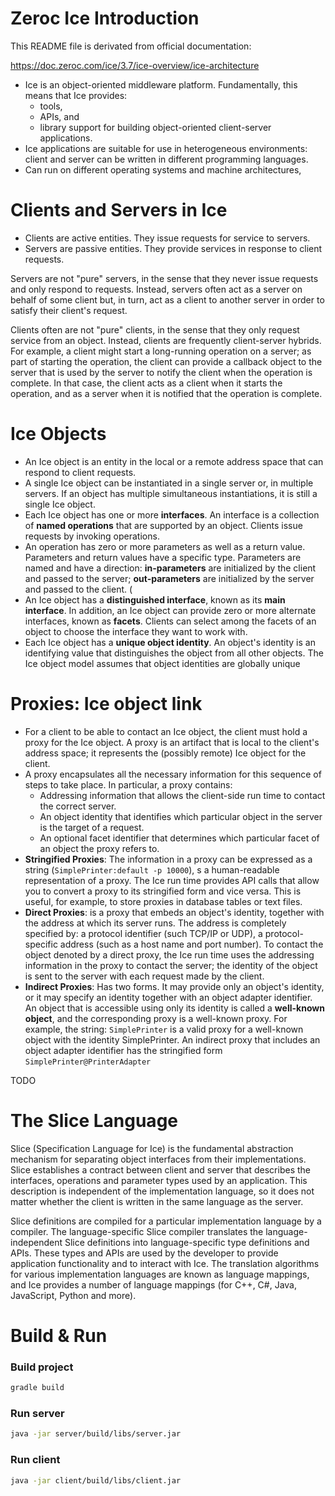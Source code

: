 # Zeroc Ice Introduction

This README file is derivated from official documentation:

https://doc.zeroc.com/ice/3.7/ice-overview/ice-architecture

- Ice is an object-oriented middleware platform. Fundamentally, this means that
Ice provides:
    - tools,
    - APIs, and
    - library support for building object-oriented
client-server applications.
- Ice applications are suitable for use in heterogeneous environments: client
and server can be written in different programming languages.
- Can run on different operating systems and machine architectures,

# Clients and Servers in Ice

- Clients are active entities. They issue requests for service to servers.
- Servers are passive entities. They provide services in response to client
requests.

Servers are not "pure" servers, in the sense that they never issue requests
and only respond to requests. Instead, servers often act as a server on
behalf of some client but, in turn, act as a client to another server in
order to satisfy their client's request.

Clients often are not "pure" clients, in the sense that they only request
service from an object. Instead, clients are frequently client-server hybrids.
For example, a client might start a long-running operation on a server; as
part of starting the operation, the client can provide a callback object to
the server that is used by the server to notify the client when the operation
is complete. In that case, the client acts as a client when it starts the
operation, and as a server when it is notified that the operation is complete.

# Ice Objects

- An Ice object is an entity in the local or a remote address space that can
respond to client requests.
- A single Ice object can be instantiated in a single server or, in multiple
servers. If an object has multiple simultaneous instantiations, it is still a
single Ice object.
- Each Ice object has one or more **interfaces**. An interface is a collection
of **named operations** that are supported by an object. Clients issue requests
by invoking operations.
- An operation has zero or more parameters as well as a return value.
Parameters and return values have a specific type. Parameters are named and
have a direction: **in-parameters** are initialized by the client and passed
to the server; **out-parameters** are initialized by the server and passed
to the client. (
- An Ice object has a **distinguished interface**, known as its **main interface**.
In addition, an Ice object can provide zero or more alternate interfaces, known
as **facets**. Clients can select among the facets of an object to choose the
interface they want to work with.
- Each Ice object has a **unique object identity**. An object's identity is an
identifying value that distinguishes the object from all other objects. The
Ice object model assumes that object identities are globally unique

# Proxies: Ice object link

- For a client to be able to contact an Ice object, the client must hold a
proxy for the Ice object. A proxy is an artifact that is local to the client's
address space; it represents the (possibly remote) Ice object for the client.
- A proxy encapsulates all the necessary information for this sequence of steps
to take place. In particular, a proxy contains:
    - Addressing information that allows the client-side run time to contact the
     correct server.
    - An object identity that identifies which particular object in the server
    is the target of a request.
    - An optional facet identifier that determines which particular facet of
    an object the proxy refers to.
- **Stringified Proxies**: The information in a proxy can be expressed as a string
(```SimplePrinter:default -p 10000```), s a human-readable representation of a
proxy. The Ice run time provides API calls that allow you to convert a proxy
to its stringified form and vice versa. This is useful, for example, to store
proxies in database tables or text files.
- **Direct Proxies**: is a proxy that embeds an object's identity, together
with the address at which its server runs. The address is completely specified
by: a protocol identifier (such TCP/IP or UDP), a protocol-specific address
(such as a host name and port number). To contact the object denoted by a
direct proxy, the Ice run time uses the addressing information in the proxy to
contact the server; the identity of the object is sent to the server with each
request made by the client.
- **Indirect Proxies**: Has two forms. It may provide only an object's identity,
or it may specify an identity together with an object adapter identifier.
An object that is accessible using only its identity is called a **well-known
object**, and the corresponding proxy is a well-known proxy.
For example, the string: ``SimplePrinter`` is a valid proxy for a well-known
object with the identity SimplePrinter. An indirect proxy that includes an
object adapter identifier has the stringified form ```SimplePrinter@PrinterAdapter```

TODO

# The Slice Language

Slice (Specification Language for Ice) is the fundamental abstraction mechanism
for separating object interfaces from their implementations. Slice establishes
a contract between client and server that describes the interfaces, operations
and parameter types used by an application. This description is independent of
the implementation language, so it does not matter whether the client is written
in the same language as the server.

Slice definitions are compiled for a particular implementation language by a
compiler. The language-specific Slice compiler translates the
language-independent Slice definitions into language-specific type definitions
and APIs. These types and APIs are used by the developer to provide application
functionality and to interact with Ice. The translation algorithms for various
implementation languages are known as language mappings, and Ice provides a
number of language mappings (for C++, C#, Java, JavaScript, Python and more).


# Build & Run

### Build project
```sh
gradle build
```
### Run server
```sh
java -jar server/build/libs/server.jar
```
### Run client
```sh
java -jar client/build/libs/client.jar
```
